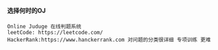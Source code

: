 #### 选择何时的OJ    
    Online Juduge 在线判题系统
    leetCode: https://leetcode.com/
    HackerRank:https://www.hanckerrank.com 对问题的分类很详细 专项训练 更难
    
    